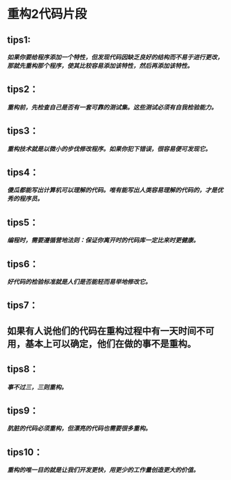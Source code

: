 # 重构2代码片段

## tips1: 
***如果你要给程序添加一个特性，但发现代码因缺乏良好的结构而不易于进行更改，那就先重构那个程序，使其比较容易添加该特性，然后再添加该特性。***
## tips2：
***重构前，先检查自己是否有一套可靠的测试集。这些测试必须有自我检验能力。***
## tips3：
***重构技术就是以微小的步伐修改程序。如果你犯下错误，很容易便可发现它。***
## tips4：
***傻瓜都能写出计算机可以理解的代码。唯有能写出人类容易理解的代码的，才是优秀的程序员。***
## tips5：
***编程时，需要遵循营地法则：保证你离开时的代码库一定比来时更健康。***
## tips6：
***好代码的检验标准就是人们是否能轻而易举地修改它。***
## tips7：
## 如果有人说他们的代码在重构过程中有一天时间不可用，基本上可以确定，他们在做的事不是重构。
## tips8：
***事不过三，三则重构。***
## tips9：
***肮脏的代码必须重构，但漂亮的代码也需要很多重构。***
## tips10：
***重构的唯一目的就是让我们开发更快，用更少的工作量创造更大的价值。***